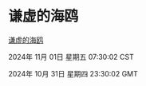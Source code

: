 # 谦虚的海鸥
[谦虚的海鸥](http://219.139.197.74:56308/qxdho/course/base/hotlink/index.php)

2024年 11月 01日 星期五 07:30:02 CST

2024年 10月 31日 星期四 23:30:02 GMT
